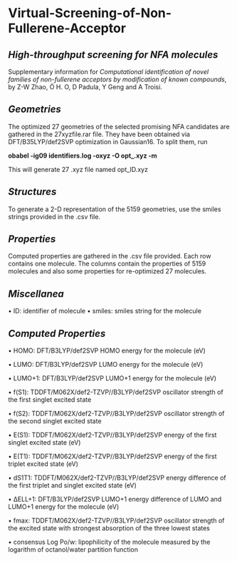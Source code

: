 # Virtual-Screening-of-Non-Fullerene-Acceptor


## ***High-throughput screening for NFA molecules***
Supplementary information for *Computational identification of novel families of non-fullerene acceptors by modification of known compounds*, by Z-W Zhao, Ö H. O, D Padula, Y Geng and A Troisi.


## ***Geometries***
The optimized 27 geometries of the selected promising NFA candidates are gathered in the 27xyzfile.rar file.
They have been obtained via DFT/B35LYP/def2SVP optimization in Gaussian16. To split them, run

**obabel -ig09 identifiers.log -oxyz -O opt_.xyz -m**

This will generate 27 .xyz file named opt_ID.xyz



## ***Structures***
To generate a 2-D representation of the 5159 geometries, use the smiles strings provided in the .csv file.



## ***Properties***
Computed properties are gathered in the .csv file provided. Each row contains one molecule. The columns contain the properties of 5159 molecules and also some properties for re-optimized 27 molecules. 



## ***Miscellanea***
•	ID: identifier of molecule
•	smiles: smiles string for the molecule



## ***Computed Properties***
•	HOMO: DFT/B3LYP/def2SVP HOMO energy for the molecule (eV)

•	LUMO: DFT/B3LYP/def2SVP LUMO energy for the molecule (eV)

•	LUMO+1: DFT/B3LYP/def2SVP LUMO+1 energy for the molecule (eV)

•	f(S1): TDDFT/M062X/def2-TZVP//B3LYP/def2SVP oscillator strength of the first singlet excited state

•	f(S2): TDDFT/M062X/def2-TZVP//B3LYP/def2SVP oscillator strength of the second singlet excited state

•	E(S1): TDDFT/M062X/def2-TZVP//B3LYP/def2SVP energy of the first singlet excited state (eV)

•	E(T1): TDDFT/M062X/def2-TZVP//B3LYP/def2SVP energy of the first triplet excited state (eV)

•	dS1T1: TDDFT/M062X/def2-TZVP//B3LYP/def2SVP energy difference of the first triplet and singlet excited state (eV)

•	ΔELL+1: DFT/B3LYP/def2SVP LUMO+1 energy difference of LUMO and LUMO+1 energy for the molecule (eV)

•	fmax: TDDFT/M062X/def2-TZVP//B3LYP/def2SVP oscillator strength of the excited state with strongest absorption of the three lowest states

•	consensus Log Po/w: lipophilicity of the molecule measured by the logarithm of octanol/water partition function 
